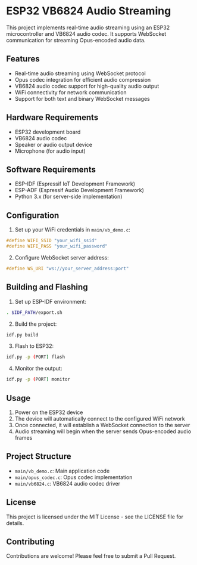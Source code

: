 # ESP32 VB6824 Audio Streaming

This project implements real-time audio streaming using an ESP32 microcontroller and VB6824 audio codec. It supports WebSocket communication for streaming Opus-encoded audio data.

## Features

- Real-time audio streaming using WebSocket protocol
- Opus codec integration for efficient audio compression
- VB6824 audio codec support for high-quality audio output
- WiFi connectivity for network communication
- Support for both text and binary WebSocket messages

## Hardware Requirements

- ESP32 development board
- VB6824 audio codec
- Speaker or audio output device
- Microphone (for audio input)

## Software Requirements

- ESP-IDF (Espressif IoT Development Framework)
- ESP-ADF (Espressif Audio Development Framework)
- Python 3.x (for server-side implementation)

## Configuration

1. Set up your WiFi credentials in `main/vb_demo.c`:
```c
#define WIFI_SSID "your_wifi_ssid"
#define WIFI_PASS "your_wifi_password"
```

2. Configure WebSocket server address:
```c
#define WS_URI "ws://your_server_address:port"
```

## Building and Flashing

1. Set up ESP-IDF environment:
```bash
. $IDF_PATH/export.sh
```

2. Build the project:
```bash
idf.py build
```

3. Flash to ESP32:
```bash
idf.py -p (PORT) flash
```

4. Monitor the output:
```bash
idf.py -p (PORT) monitor
```

## Usage

1. Power on the ESP32 device
2. The device will automatically connect to the configured WiFi network
3. Once connected, it will establish a WebSocket connection to the server
4. Audio streaming will begin when the server sends Opus-encoded audio frames

## Project Structure

- `main/vb_demo.c`: Main application code
- `main/opus_codec.c`: Opus codec implementation
- `main/vb6824.c`: VB6824 audio codec driver

## License

This project is licensed under the MIT License - see the LICENSE file for details.

## Contributing

Contributions are welcome! Please feel free to submit a Pull Request. 